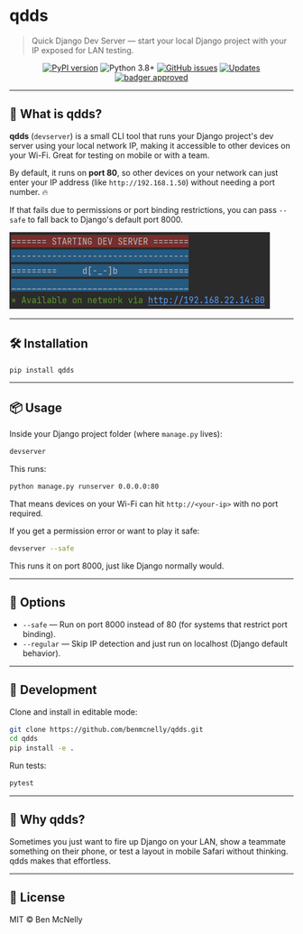 # qdds

> Quick Django Dev Server — start your local Django project with your IP exposed for LAN testing.

<p align="center">
  <a href="https://pypi.org/project/qdds/"><img src="https://badge.fury.io/py/qdds.svg" alt="PyPI version"></a>
  <img src="https://img.shields.io/badge/python-3.8+-blue.svg" alt="Python 3.8+">
  <a href="https://github.com/benmcnelly/qdds/issues"><img src="https://img.shields.io/github/issues/benmcnelly/qdds.svg" alt="GitHub issues"></a>
  <a href="https://pyup.io/repos/github/benmcnelly/qdds/"><img src="https://pyup.io/repos/github/benmcnelly/qdds/shield.svg" alt="Updates"></a>
  <a href="https://www.youtube.com/watch?v=EIyixC9NsLI"><img src="https://img.shields.io/badge/badger-approved-ff69b4.svg" alt="badger approved"></a>
</p>

---

## 🚀 What is qdds?

**qdds** (`devserver`) is a small CLI tool that runs your Django project's dev server using your local network IP, making it accessible to other devices on your Wi-Fi. Great for testing on mobile or with a team.

By default, it runs on **port 80**, so other devices on your network can just enter your IP address (like `http://192.168.1.50`) without needing a port number. 🔥

If that fails due to permissions or port binding restrictions, you can pass `--safe` to fall back to Django's default port 8000.

![screenshot.png](screenshot.png)

---

## 🛠 Installation

```bash
pip install qdds
```

---

## 📦 Usage

Inside your Django project folder (where `manage.py` lives):

```bash
devserver
```

This runs:

```bash
python manage.py runserver 0.0.0.0:80
```

That means devices on your Wi-Fi can hit `http://<your-ip>` with no port required.

If you get a permission error or want to play it safe:

```bash
devserver --safe
```

This runs it on port 8000, just like Django normally would.

---

## 🔧 Options

- `--safe` — Run on port 8000 instead of 80 (for systems that restrict port binding).
- `--regular` — Skip IP detection and just run on localhost (Django default behavior).

---

## 🧪 Development

Clone and install in editable mode:

```bash
git clone https://github.com/benmcnelly/qdds.git
cd qdds
pip install -e .
```

Run tests:

```bash
pytest
```

---

## 💬 Why qdds?

Sometimes you just want to fire up Django on your LAN, show a teammate something on their phone, or test a layout in mobile Safari without thinking. qdds makes that effortless.

---

## 📝 License

MIT © Ben McNelly
